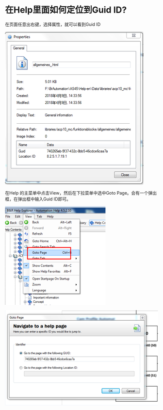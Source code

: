 # 在Help里面如何定位到Guid ID?
在页面任意出右键，选择属性，就可以看到Guid ID

![Img](./FILES/026在Help里面如何定位到Guid%20ID.md/img-20220615135324.png)

在Help 的主菜单中点击View，然后在下拉菜单中选中Goto Page。会有一个弹出框，在弹出框中输入Guid ID即可。

![Img](./FILES/026在Help里面如何定位到Guid%20ID.md/img-20220615135139.png)

![Img](./FILES/026在Help里面如何定位到Guid%20ID.md/img-20220615135208.png)

